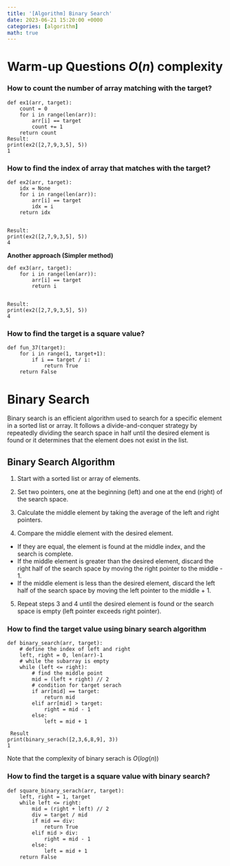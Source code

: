 ```yaml
---
title: '[Algorithm] Binary Search'
date: 2023-06-21 15:20:00 +0000
categories: [algorithm]
math: true
---
```


# Warm-up Questions $O(n)$ complexity

### How to count the number of array matching with the target?
```
def ex1(arr, target):
	count = 0
	for i in range(len(arr)):
		arr[i] == target
		count += 1
	return count 
Result:
print(ex2([2,7,9,3,5], 5))
1
```

### How to find the index of array that matches with the target? 
```
def ex2(arr, target):
	idx = None
	for i in range(len(arr)):
		arr[i] == target
		idx = i
	return idx


Result:
print(ex2([2,7,9,3,5], 5))
4
```

**Another approach (Simpler method)** 
```
def ex3(arr, target):
	for i in range(len(arr)):
		arr[i] == target
		return i


Result:
print(ex2([2,7,9,3,5], 5))
4
```

### How to find the target is a square value?
```
def fun_37(target):
    for i in range(1, target+1):
        if i == target / i:
            return True
    return False
```


# Binary Search

Binary search is an efficient algorithm used to search for a specific element in a sorted list or array. It follows a divide-and-conquer strategy by repeatedly dividing the search space in half until the desired element is found or it determines that the element does not exist in the list.

## Binary Search Algorithm 
1. Start with a sorted list or array of elements.

2. Set two pointers, one at the beginning (left) and one at the end (right) of the search space.

3. Calculate the middle element by taking the average of the left and right pointers.

4. Compare the middle element with the desired element.
- If they are equal, the element is found at the middle index, and the search is complete.
- If the middle element is greater than the desired element, discard the right half of the search space by moving the right pointer to the middle - 1.
- If the middle element is less than the desired element, discard the left half of the search space by moving the left pointer to the middle + 1.

5. Repeat steps 3 and 4 until the desired element is found or the search space is empty (left pointer exceeds right pointer).

### How to find the target value using binary search algorithm 
```
def binary_search(arr, target):
	# define the index of left and right 
    left, right = 0, len(arr)-1
    # while the subarray is empty 
    while (left <= right): 
    	# find the middle point 
        mid = (left + right) // 2
        # condition for target serach
        if arr[mid] == target:
            return mid
        elif arr[mid] > target:
            right = mid - 1
        else:
            left = mid + 1

 Result
print(binary_serach([2,3,6,8,9], 3))
1
```
Note that the complexity of binary serach is $O(log(n))$

### How to find the target is a square value with binary search?
```
def square_binary_serach(arr, target):
    left, right = 1, target
    while left <= right:
        mid = (right + left) // 2
        div = target / mid
        if mid == div:
            return True
        elif mid > div:
            right = mid - 1
        else: 
            left = mid + 1
    return False
```
